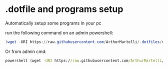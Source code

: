 # .dotfile and programs setup

Automatically setup some programs in your pc

run the following command on an admin powershell:

```powershell
(wget -URI https://raw.githubusercontent.com/ArthurMartelli/.dotfiles/main/main.bat).Content | cmd
```

Or from admin cmd:

```cmd
powershell (wget -URI https://raw.githubusercontent.com/ArthurMartelli/.dotfiles/main/main.bat).Content | cmd
```
